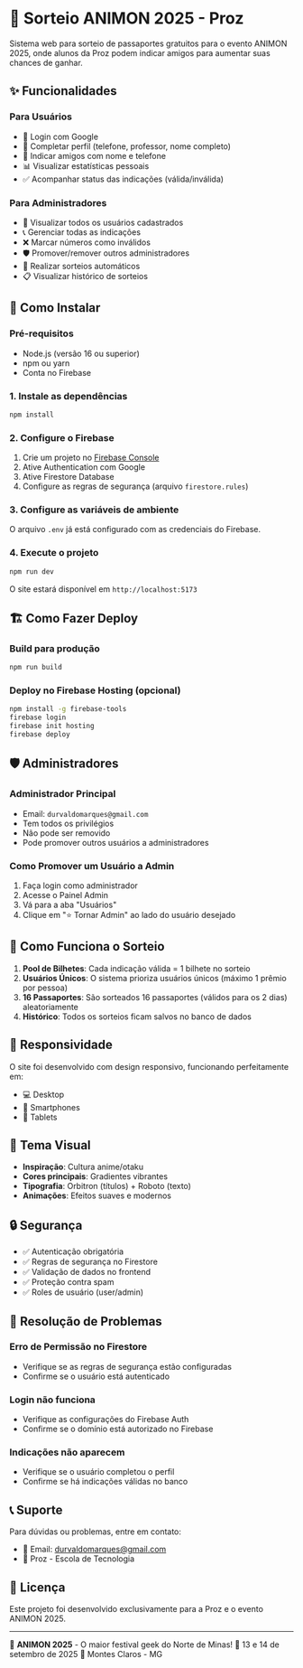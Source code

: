 # 🎌 Sorteio ANIMON 2025 - Proz

Sistema web para sorteio de passaportes gratuitos para o evento ANIMON 2025, onde alunos da Proz podem indicar amigos para aumentar suas chances de ganhar.

## ✨ Funcionalidades

### Para Usuários
- 🔐 Login com Google
- 📝 Completar perfil (telefone, professor, nome completo)
- 👥 Indicar amigos com nome e telefone
- 📊 Visualizar estatísticas pessoais
- ✅ Acompanhar status das indicações (válida/inválida)

### Para Administradores
- 👥 Visualizar todos os usuários cadastrados
- 📞 Gerenciar todas as indicações
- ❌ Marcar números como inválidos
- 🛡️ Promover/remover outros administradores
- 🎲 Realizar sorteios automáticos
- 📋 Visualizar histórico de sorteios

## 🚀 Como Instalar

### Pré-requisitos
- Node.js (versão 16 ou superior)
- npm ou yarn
- Conta no Firebase

### 1. Instale as dependências
```bash
npm install
```

### 2. Configure o Firebase
1. Crie um projeto no [Firebase Console](https://console.firebase.google.com)
2. Ative Authentication com Google
3. Ative Firestore Database
4. Configure as regras de segurança (arquivo `firestore.rules`)

### 3. Configure as variáveis de ambiente
O arquivo `.env` já está configurado com as credenciais do Firebase.

### 4. Execute o projeto
```bash
npm run dev
```

O site estará disponível em `http://localhost:5173`

## 🏗️ Como Fazer Deploy

### Build para produção
```bash
npm run build
```

### Deploy no Firebase Hosting (opcional)
```bash
npm install -g firebase-tools
firebase login
firebase init hosting
firebase deploy
```

## 🛡️ Administradores

### Administrador Principal
- Email: `durvaldomarques@gmail.com`
- Tem todos os privilégios
- Não pode ser removido
- Pode promover outros usuários a administradores

### Como Promover um Usuário a Admin
1. Faça login como administrador
2. Acesse o Painel Admin
3. Vá para a aba "Usuários"
4. Clique em "⭐ Tornar Admin" ao lado do usuário desejado

## 🎲 Como Funciona o Sorteio

1. **Pool de Bilhetes**: Cada indicação válida = 1 bilhete no sorteio
2. **Usuários Únicos**: O sistema prioriza usuários únicos (máximo 1 prêmio por pessoa)
3. **16 Passaportes**: São sorteados 16 passaportes (válidos para os 2 dias) aleatoriamente
4. **Histórico**: Todos os sorteios ficam salvos no banco de dados

## 📱 Responsividade

O site foi desenvolvido com design responsivo, funcionando perfeitamente em:
- 💻 Desktop
- 📱 Smartphones
- 📲 Tablets

## 🎨 Tema Visual

- **Inspiração**: Cultura anime/otaku
- **Cores principais**: Gradientes vibrantes
- **Tipografia**: Orbitron (títulos) + Roboto (texto)
- **Animações**: Efeitos suaves e modernos

## 🔒 Segurança

- ✅ Autenticação obrigatória
- ✅ Regras de segurança no Firestore
- ✅ Validação de dados no frontend
- ✅ Proteção contra spam
- ✅ Roles de usuário (user/admin)

## 🐛 Resolução de Problemas

### Erro de Permissão no Firestore
- Verifique se as regras de segurança estão configuradas
- Confirme se o usuário está autenticado

### Login não funciona
- Verifique as configurações do Firebase Auth
- Confirme se o domínio está autorizado no Firebase

### Indicações não aparecem
- Verifique se o usuário completou o perfil
- Confirme se há indicações válidas no banco

## 📞 Suporte

Para dúvidas ou problemas, entre em contato:
- 📧 Email: durvaldomarques@gmail.com
- 🏢 Proz - Escola de Tecnologia

## 📄 Licença

Este projeto foi desenvolvido exclusivamente para a Proz e o evento ANIMON 2025.

---
🎌 **ANIMON 2025** - O maior festival geek do Norte de Minas!
📅 13 e 14 de setembro de 2025
📍 Montes Claros - MG
